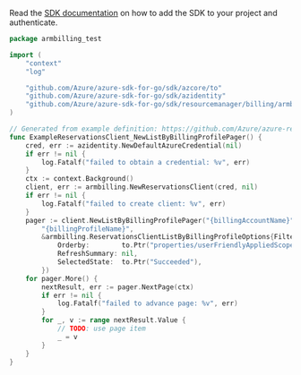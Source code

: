 Read the [SDK documentation](https://github.com/Azure/azure-sdk-for-go/blob/sdk%2Fresourcemanager%2Fbilling%2Farmbilling%2Fv0.5.0/sdk/resourcemanager/billing/armbilling/README.md) on how to add the SDK to your project and authenticate.

```go
package armbilling_test

import (
	"context"
	"log"

	"github.com/Azure/azure-sdk-for-go/sdk/azcore/to"
	"github.com/Azure/azure-sdk-for-go/sdk/azidentity"
	"github.com/Azure/azure-sdk-for-go/sdk/resourcemanager/billing/armbilling"
)

// Generated from example definition: https://github.com/Azure/azure-rest-api-specs/tree/main/specification/billing/resource-manager/Microsoft.Billing/stable/2020-05-01/examples/ReservationsListByBillingProfile.json
func ExampleReservationsClient_NewListByBillingProfilePager() {
	cred, err := azidentity.NewDefaultAzureCredential(nil)
	if err != nil {
		log.Fatalf("failed to obtain a credential: %v", err)
	}
	ctx := context.Background()
	client, err := armbilling.NewReservationsClient(cred, nil)
	if err != nil {
		log.Fatalf("failed to create client: %v", err)
	}
	pager := client.NewListByBillingProfilePager("{billingAccountName}",
		"{billingProfileName}",
		&armbilling.ReservationsClientListByBillingProfileOptions{Filter: to.Ptr("properties/reservedResourceType eq 'VirtualMachines'"),
			Orderby:        to.Ptr("properties/userFriendlyAppliedScopeType asc"),
			RefreshSummary: nil,
			SelectedState:  to.Ptr("Succeeded"),
		})
	for pager.More() {
		nextResult, err := pager.NextPage(ctx)
		if err != nil {
			log.Fatalf("failed to advance page: %v", err)
		}
		for _, v := range nextResult.Value {
			// TODO: use page item
			_ = v
		}
	}
}
```
